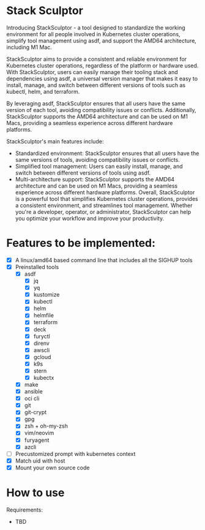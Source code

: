 # Stack Sculptor

Introducing StackSculptor - a tool designed to standardize the working environment for all people involved in Kubernetes cluster operations, simplify tool management using asdf, and support the AMD64 architecture, including M1 Mac.

StackSculptor aims to provide a consistent and reliable environment for Kubernetes cluster operations, regardless of the platform or hardware used. With StackSculptor, users can easily manage their tooling stack and dependencies using asdf, a universal version manager that makes it easy to install, manage, and switch between different versions of tools such as kubectl, helm, and terraform.

By leveraging asdf, StackSculptor ensures that all users have the same version of each tool, avoiding compatibility issues or conflicts. Additionally, StackSculptor supports the AMD64 architecture and can be used on M1 Macs, providing a seamless experience across different hardware platforms.

StackSculptor's main features include:

- Standardized environment: StackSculptor ensures that all users have the same versions of tools, avoiding compatibility issues or conflicts.
- Simplified tool management: Users can easily install, manage, and switch between different versions of tools using asdf.
- Multi-architecture support: StackSculptor supports the AMD64 architecture and can be used on M1 Macs, providing a seamless experience across different hardware platforms.
Overall, StackSculptor is a powerful tool that simplifies Kubernetes cluster operations, provides a consistent environment, and streamlines tool management. Whether you're a developer, operator, or administrator, StackSculptor can help you optimize your workflow and improve your productivity.

# Features to be implemented:

- [x] A linux/amd64 based command line that includes all the SIGHUP tools
- [x] Preinstalled tools
  - [x] asdf
    - [x] jq
    - [x] yq
    - [x] kustomize
    - [x] kubectl
    - [x] helm
    - [x] helmfile
    - [x] terraform
    - [x] deck
    - [x] furyctl
    - [x] direnv
    - [x] awscli
    - [x] gcloud
    - [x] k9s
    - [x] stern
    - [x] kubectx
  - [x] make
  - [x] ansible
  - [x] oci cli
  - [x] git
  - [x] git-crypt
  - [x] gpg
  - [x] zsh + oh-my-zsh
  - [x] vim/neovim
  - [x] furyagent
  - [x] azcli
- [ ] Precustomized prompt with kubernetes context
- [x] Match uid with host
- [x] Mount your own source code

# How to use

Requirements:

- TBD
